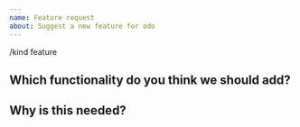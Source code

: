 ```yaml
---
name: Feature request
about: Suggest a new feature for odo
---
```


/kind feature

<!--

Welcome! - We kindly ask you to:

  1. Fill out the issue template below 
  2. Use the Google group if you have a question rather than a bug or feature request.
  
The group is at: https://groups.google.com/forum/#!forum/odo-users

Thanks for understanding, and for contributing to the project!

-->

## Which functionality do you think we should add?


## Why is this needed?

